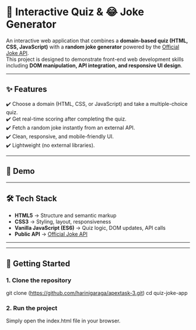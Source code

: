 # 🧠 Interactive Quiz & 😂 Joke Generator

An interactive web application that combines a **domain-based quiz (HTML, CSS, JavaScript)** with a **random joke generator** powered by the [Official Joke API](https://official-joke-api.appspot.com).  
This project is designed to demonstrate front-end web development skills including **DOM manipulation, API integration, and responsive UI design**.

---

## ✨ Features
✔️ Choose a domain (HTML, CSS, or JavaScript) and take a multiple-choice quiz.  
✔️ Get real-time scoring after completing the quiz.  
✔️ Fetch a random joke instantly from an external API.  
✔️ Clean, responsive, and mobile-friendly UI.  
✔️ Lightweight (no external libraries).  

---

## 🎥 Demo
 
 
---

## 🛠 Tech Stack
- **HTML5** → Structure and semantic markup  
- **CSS3** → Styling, layout, responsiveness  
- **Vanilla JavaScript (ES6)** → Quiz logic, DOM updates, API calls  
- **Public API** → [Official Joke API](https://official-joke-api.appspot.com)  

---


---

## 🚀 Getting Started

### 1. Clone the repository
git clone (https://github.com/harinigaraga/apextask-3.git)
cd quiz-joke-app

### 2. Run the project

Simply open the index.html file in your browser.
